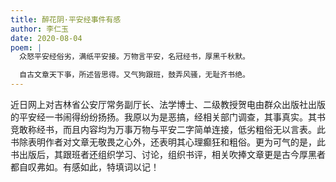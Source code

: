 ```yaml
---
title: 醉花阴·平安经事件有感
author: 李仁玉
date: 2020-08-04
poem: |
  众怒平安经俗劣，满纸平安接。万物言平安，名冠经书，厚黑千秋默。

  自古文章天下亊，所述皆思得。又气狗跟班，鼓弄风骚，无耻齐书绝。
---
```


近日网上对吉林省公安厅常务副厅长、法学博士、二级教授贺电由群众出版社出版的平安经一书闹得纷纷扬扬。我原以为是恶搞，经相关部门调查，其事真实。其书竞敢称经书，而且内容均为万事万物与平安二字简单连接，低劣粗俗无以言表。此书除表明作者对文章无敬畏之心外，还表明其心理癫狂和粗俗。更为可气的是，此书出版后，其跟班者还组织学习、讨论，组织书评，相关吹捧文章更是古今厚黑者都自叹弗如。有感如此，特填词以记！
